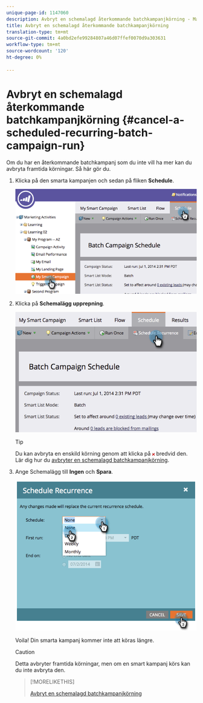```yaml
---
unique-page-id: 1147060
description: Avbryt en schemalagd återkommande batchkampanjkörning - Marketo Docs - Produktdokumentation
title: Avbryt en schemalagd återkommande batchkampanjkörning
translation-type: tm+mt
source-git-commit: 4a0bd2efe99284807a46d07ffef0070d9a303631
workflow-type: tm+mt
source-wordcount: '120'
ht-degree: 0%

---
```



# Avbryt en schemalagd återkommande batchkampanjkörning {#cancel-a-scheduled-recurring-batch-campaign-run}

Om du har en återkommande batchkampanj som du inte vill ha mer kan du avbryta framtida körningar. Så här gör du.

1. Klicka på den smarta kampanjen och sedan på fliken **Schedule**.

   ![](assets/image2014-9-22-16-3a44-3a51.png)

1. Klicka på **Schemalägg upprepning**.

   ![](assets/image2014-9-22-16-3a44-3a55.png)

   >[!TIP]
   >
   >Du kan avbryta en enskild körning genom att klicka på ![röd x](assets/image2014-9-22-16-3a45-3a42.png) bredvid den. Lär dig hur du [avbryter en schemalagd batchkampanjkörning](/help/marketo/product-docs/core-marketo-concepts/smart-campaigns/using-smart-campaigns/cancel-a-scheduled-batch-campaign-run.md).

1. Ange Schemalägg till **Ingen** och **Spara**.

   ![](assets/image2014-9-22-16-3a45-3a56.png)

   Voila! Din smarta kampanj kommer inte att köras längre.

   >[!CAUTION]
   >
   >Detta avbryter framtida körningar, men om en smart kampanj körs kan du inte avbryta den.

   >[!MORELIKETHIS]
   >
   >[Avbryt en schemalagd batchkampanjkörning](/help/marketo/product-docs/core-marketo-concepts/smart-campaigns/using-smart-campaigns/cancel-a-scheduled-batch-campaign-run.md)
